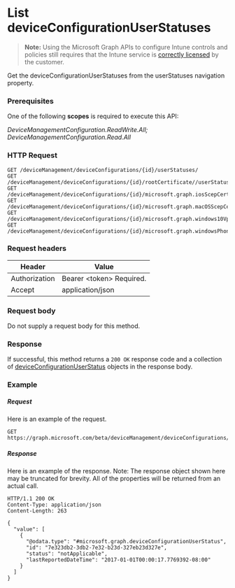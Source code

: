 ﻿# List deviceConfigurationUserStatuses> **Note:** Using the Microsoft Graph APIs to configure Intune controls and policies still requires that the Intune service is [correctly licensed](https://www.microsoft.com/en-us/cloud-platform/microsoft-intune-pricing) by the customer.
Get the deviceConfigurationUserStatuses from the userStatuses navigation property.
### Prerequisites
One of the following **scopes** is required to execute this API:

*DeviceManagementConfiguration.ReadWrite.All; DeviceManagementConfiguration.Read.All*
### HTTP Request
<!-- {
  "blockType": "ignored"
}
-->
```http
GET /deviceManagement/deviceConfigurations/{id}/userStatuses/
GET /deviceManagement/deviceConfigurations/{id}/rootCertificate//userStatuses/
GET /deviceManagement/deviceConfigurations/{id}/microsoft.graph.iosScepCertificateProfile/rootCertificate//userStatuses/
GET /deviceManagement/deviceConfigurations/{id}/microsoft.graph.macOSScepCertificateProfile/rootCertificate//userStatuses/
GET /deviceManagement/deviceConfigurations/{id}/microsoft.graph.windows10VpnConfiguration/identityCertificate//userStatuses/
GET /deviceManagement/deviceConfigurations/{id}/microsoft.graph.windowsPhone81VpnConfiguration/identityCertificate//userStatuses/
```

### Request headers
|Header|Value|
|---|---|
|Authorization|Bearer &lt;token&gt; Required.|
|Accept|application/json|

### Request body
Do not supply a request body for this method.

### Response
If successful, this method returns a `200 OK` response code and a collection of [deviceConfigurationUserStatus](../resources/intune_deviceconfig_deviceconfigurationuserstatus.md) objects in the response body.

### Example
##### Request
Here is an example of the request.
```http
GET https://graph.microsoft.com/beta/deviceManagement/deviceConfigurations/{id}/userStatuses/
```

##### Response
Here is an example of the response. Note: The response object shown here may be truncated for brevity. All of the properties will be returned from an actual call.
```http
HTTP/1.1 200 OK
Content-Type: application/json
Content-Length: 263

{
  "value": [
    {
      "@odata.type": "#microsoft.graph.deviceConfigurationUserStatus",
      "id": "7e323db2-3db2-7e32-b23d-327eb23d327e",
      "status": "notApplicable",
      "lastReportedDateTime": "2017-01-01T00:00:17.7769392-08:00"
    }
  ]
}
```



